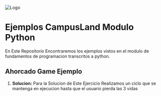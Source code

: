 ![Logo](https://www.python.org/static/img/python-logo.png)

# Ejemplos CampusLand Modulo Python

En Este Repositorio Encontraremos los ejemplos vistos en el modulo de fundamentos de programacion transcritos a python.

## Ahorcado Game Ejemplo

1. **Solucion:**
    Para la Solucion de Este Ejercicio Realizamos un ciclo que se mantenga en ejecucion hasta que el usuario pierda las 3 vidas
    


